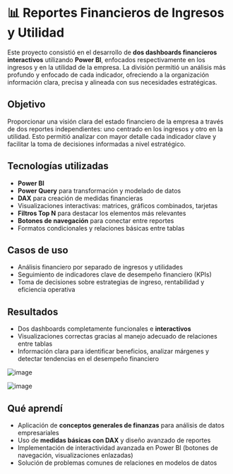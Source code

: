 # 📊 Reportes Financieros de Ingresos y Utilidad

Este proyecto consistió en el desarrollo de **dos dashboards financieros interactivos** utilizando **Power BI**, enfocados respectivamente en los ingresos y en la utilidad de la empresa. La división permitió un análisis más profundo y enfocado de cada indicador, ofreciendo a la organización información clara, precisa y alineada con sus necesidades estratégicas.

## Objetivo

Proporcionar una visión clara del estado financiero de la empresa a través de dos reportes independientes: uno centrado en los ingresos y otro en la utilidad. Esto permitió analizar con mayor detalle cada indicador clave y facilitar la toma de decisiones informadas a nivel estratégico.

## Tecnologías utilizadas

- **Power BI**
- **Power Query** para transformación y modelado de datos
- **DAX** para creación de medidas financieras
- Visualizaciones interactivas: matrices, gráficos combinados, tarjetas
- **Filtros Top N** para destacar los elementos más relevantes
- **Botones de navegación** para conectar entre reportes
- Formatos condicionales y relaciones básicas entre tablas

## Casos de uso

- Análisis financiero por separado de ingresos y utilidades
- Seguimiento de indicadores clave de desempeño financiero (KPIs)
- Toma de decisiones sobre estrategias de ingreso, rentabilidad y eficiencia operativa

## Resultados

- Dos dashboards completamente funcionales e **interactivos**
- Visualizaciones correctas gracias al manejo adecuado de relaciones entre tablas
- Información clara para identificar beneficios, analizar márgenes y detectar tendencias en el desempeño financiero

![image](https://github.com/user-attachments/assets/f019ddb4-f2a5-4a26-8583-5887fa2da17f)

![image](https://github.com/user-attachments/assets/34388a25-0596-4de0-9ecc-bf7b638f8b8a)


## Qué aprendí

- Aplicación de **conceptos generales de finanzas** para análisis de datos empresariales
- Uso de **medidas básicas con DAX** y diseño avanzado de reportes
- Implementación de interactividad avanzada en Power BI (botones de navegación, visualizaciones enlazadas)
- Solución de problemas comunes de relaciones en modelos de datos
